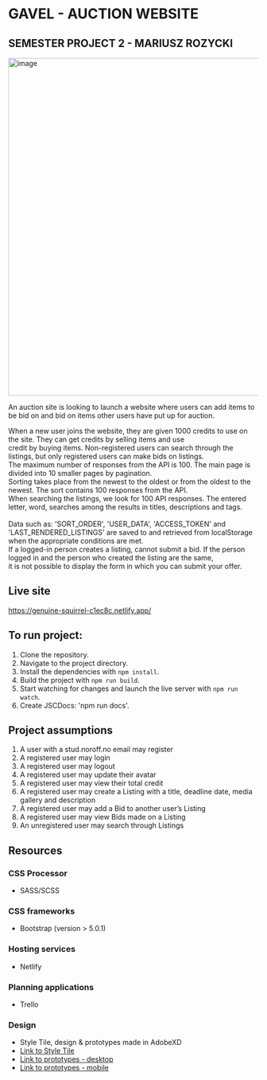 # GAVEL - AUCTION WEBSITE  
## SEMESTER PROJECT 2 - MARIUSZ ROZYCKI <br>

<img width="679" alt="image" src="https://github.com/MariuszRozycki/auction-gavel/assets/55709542/f5cb283a-27fc-4c6b-8bec-4225e368fcd7">

An auction site is looking to launch a website where users can add items to be bid on and bid on items other users have put up for auction. <br>

When a new user joins the website, they are given 1000 credits to use on the site. They can get credits by selling items and use <br>
credit by buying items. Non-registered users can search through the listings, but only registered users can make bids on listings.<br>
The maximum number of responses from the API is 100. The main page is divided into 10 smaller pages by pagination. <br> 
Sorting takes place from the newest to the oldest or from the oldest to the newest. The sort contains 100 responses from the API. <br>
When searching the listings, we look for 100 API responses. The entered letter, word, searches among the results in titles, descriptions and tags. <br>
<br>
Data such as: 'SORT_ORDER', 'USER_DATA', 'ACCESS_TOKEN' and 'LAST_RENDERED_LISTINGS' are saved to and retrieved from localStorage when the appropriate conditions are met.
<br>
If a logged-in person creates a listing, cannot submit a bid. If the person logged in and the person who created the listing are the same, <br> 
it is not possible to display the form in which you can submit your offer.

## Live site
https://genuine-squirrel-c1ec8c.netlify.app/

## To run project:

1. Clone the repository.
2. Navigate to the project directory.
3. Install the dependencies with `npm install`.
4. Build the project with `npm run build`.
5. Start watching for changes and launch the live server with `npm run watch`.
6. Create JSCDocs: 'npm run docs'.

## Project assumptions
1. A user with a stud.noroff.no email may register
2. A registered user may login
3. A registered user may logout
4. A registered user may update their avatar
5. A registered user may view their total credit
6. A registered user may create a Listing with a title, deadline date, media gallery and description
7. A registered user may add a Bid to another user’s Listing
8. A registered user may view Bids made on a Listing
9. An unregistered user may search through Listings

## Resources
### CSS Processor
- SASS/SCSS

### CSS frameworks
- Bootstrap (version > 5.0.1)

### Hosting services
- Netlify

### Planning applications
- Trello

### Design
- Style Tile, design & prototypes made in AdobeXD
- [Link to Style Tile ](https://xd.adobe.com/view/72d8fd7f-7d9e-42ec-a3bb-a1bcb82c9d31-278b/)
- [Link to prototypes - desktop ](https://xd.adobe.com/view/636868b3-1b56-40c7-810b-912308a44f6e-363b/)
- [Link to prototypes - mobile ](https://xd.adobe.com/view/f38e74a7-dc05-4fe7-8fa0-5da2529ec313-a6dd/) 
